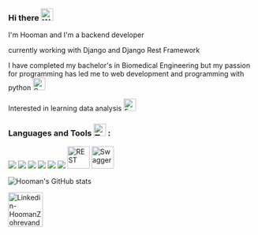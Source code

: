
### Hi there <img src="https://raw.githubusercontent.com/Tarikul-Islam-Anik/Animated-Fluent-Emojis/master/Emojis/Hand%20gestures/Waving%20Hand%20Light%20Skin%20Tone.png" alt="Waving Hand Light Skin Tone" width="25" height="25" />

I'm Hooman and I'm a backend developer 

currently working with Django and Django Rest Framework  

I have completed my bachelor's in Biomedical Engineering but my passion for programming has led me to web development and programming with python <img src="https://raw.githubusercontent.com/Tarikul-Islam-Anik/Telegram-Animated-Emojis/main/Animals%20and%20Nature/Snake.webp" alt="Snake" width="25" height="25" />

Interested in learning data analysis <img src="https://raw.githubusercontent.com/Tarikul-Islam-Anik/Animated-Fluent-Emojis/master/Emojis/Smilies/Face%20with%20Monocle.png" alt="Face with Monocle" width="25" height="25" />

### Languages and Tools <img src="https://raw.githubusercontent.com/Tarikul-Islam-Anik/Telegram-Animated-Emojis/main/Objects/Toolbox.webp" alt="Toolbox" width="25" height="25" /> :

<div >
	<img src="https://skillicons.dev/icons?i=python"/>
	<img src="https://skillicons.dev/icons?i=django"/>
	<img src="https://skillicons.dev/icons?i=postgres"/>
	<img src="https://skillicons.dev/icons?i=docker"/>
	<img src="https://skillicons.dev/icons?i=redis"/>
	<img src="https://skillicons.dev/icons?i=postman"/>
	<img width="45" src="https://user-images.githubusercontent.com/25181517/192107858-fe19f043-c502-4009-8c47-476fc89718ad.png" alt="REST" title="REST"/>
	<img width="45" src="https://user-images.githubusercontent.com/25181517/186711335-a3729606-5a78-4496-9a36-06efcc74f800.png" alt="Swagger" title="Swagger"/>
</div>

<span>  </span>

![Hooman's GitHub stats](https://github-readme-stats.vercel.app/api?username=Hoomanzoh79&show_icons=true&theme=blueberry)

<a href="https://www.linkedin.com/in/hooman-zohrevand/" rel="nofollow"><img src="https://user-images.githubusercontent.com/91287064/208878686-01604f88-f0ac-4709-9cfc-2cc69b62d1aa.png" alt="Linkedin-HoomanZohrevand" width="70" height="70" style="max-width: 100%;"></a>
